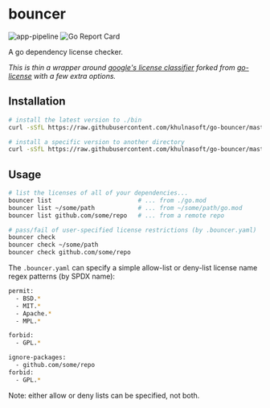 # bouncer

![app-pipeline](https://github.com/khulnasoft/go-bouncer/workflows/app-pipeline/badge.svg)
![Go Report Card](https://goreportcard.com/badge/github.com/khulnasoft/go-bouncer)

A go dependency license checker.

*This is thin a wrapper around [google's license classifier](https://www.github.com/google/licenseclassifier) forked from [go-license](https://www.github.com/google/go-licenses) with a few extra options.*

## Installation

```bash
# install the latest version to ./bin
curl -sSfL https://raw.githubusercontent.com/khulnasoft/go-bouncer/master/bouncer.sh | sh 

# install a specific version to another directory
curl -sSfL https://raw.githubusercontent.com/khulnasoft/go-bouncer/master/bouncer.sh | sh -s -- -b ./path/to/bin v1.26.0
```

## Usage

```bash
# list the licenses of all of your dependencies...
bouncer list                        # ... from ./go.mod
bouncer list ~/some/path            # ... from ~/some/path/go.mod
bouncer list github.com/some/repo   # ... from a remote repo

# pass/fail of user-specified license restrictions (by .bouncer.yaml)
bouncer check
bouncer check ~/some/path
bouncer check github.com/some/repo
```

The `.bouncer.yaml` can specify a simple allow-list or deny-list license name regex patterns (by SPDX name):

```bash
permit:
  - BSD.*
  - MIT.*
  - Apache.*
  - MPL.*
```

```bash
forbid:
  - GPL.*
```

```bash
ignore-packages:
  - github.com/some/repo
forbid:
  - GPL.*
```

Note: either allow or deny lists can be specified, not both.
